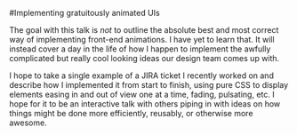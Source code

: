 
#Implementing gratuitously animated UIs

The goal with this talk is *not* to outline the absolute best and most correct way of implementing front-end animations. I have yet to learn that. It will instead cover a day in the life of how I happen to implement the awfully complicated but really cool looking ideas our design team comes up with.

I hope to take a single example of a JIRA ticket I recently worked on and describe how I implemented it from start to finish, using pure CSS to display elements easing in and out of view one at a time, fading, pulsating, etc. I hope for it to be an interactive talk with others piping in with ideas on how things might be done more efficiently, reusably, or otherwise more awesome. 

